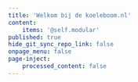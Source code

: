 ```yaml
---
title: 'Welkom bij de koeleboom.nl'
content:
    items: '@self.modular'
published: true
hide_git_sync_repo_link: false
onpage_menu: false
page-inject:
    processed_content: false
---
```


